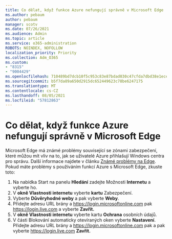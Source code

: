 ```yaml
---
title: Co dělat, když funkce Azure nefungují správně v Microsoft Edge
ms.author: pebaum
author: pebaum
manager: scotv
ms.date: 07/26/2021
ms.audience: Admin
ms.topic: article
ms.service: o365-administration
ROBOTS: NOINDEX, NOFOLLOW
localization_priority: Priority
ms.collection: Adm_O365
ms.custom:
- "8315"
- "9004429"
ms.openlocfilehash: 710489bd7dcb10f5c953c83e87bdad030c47cfda7dbd38e1eceae78bfe0d8790
ms.sourcegitcommit: b5f7da89a650d2915dc652449623c78be6247175
ms.translationtype: MT
ms.contentlocale: cs-CZ
ms.lasthandoff: 08/05/2021
ms.locfileid: "57812863"
---
```

# <a name="what-to-do-if-azure-features-dont-work-properly-in-microsoft-edge"></a>Co dělat, když funkce Azure nefungují správně v Microsoft Edge

Microsoft Edge má známé problémy související se zónami zabezpečení, které můžou mít vliv na to, jak se uživatelé Azure přihlašují Windows centra pro správu. Další informace najdete v článku [Známé problémy na Edge](https://go.microsoft.com/fwlink/?linkid=2140608). Pokud máte problémy s používáním funkcí Azure s Microsoft Edge, zkuste toto:

1. Na nabídka Start na panelu **Hledání** zadejte Možnosti **Internetu** a vyberte ho.
1. V **okně Vlastnosti internetu** vyberte **kartu** Zabezpečení.
1. Vyberte **Důvěryhodné weby** a pak vyberte **Weby**.
1. Přidejte adresu URL brány a <https://login.microsoftonline.com> pak <https://login.live.com> a vyberte **Zavřít.**
1. V **okně Vlastnosti internetu** vyberte kartu **Ochrana** osobních údajů.
1. V části Blokování automaticky otevíraných oken vyberte **Nastavení**. Přidejte adresu URL brány a <https://login.microsoftonline.com> pak a pak vyberte <https://login.live.com> **Zavřít.**